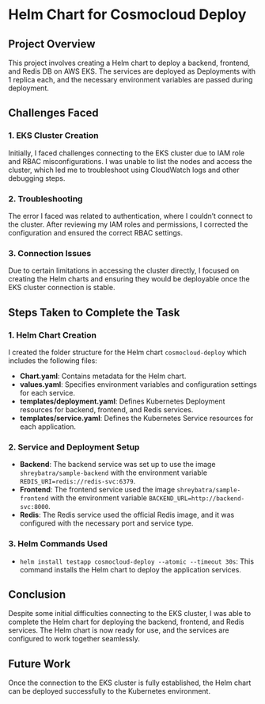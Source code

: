 # Helm Chart for Cosmocloud Deploy

## Project Overview
This project involves creating a Helm chart to deploy a backend, frontend, and Redis DB on AWS EKS. The services are deployed as Deployments with 1 replica each, and the necessary environment variables are passed during deployment.

## Challenges Faced
### 1. EKS Cluster Creation
Initially, I faced challenges connecting to the EKS cluster due to IAM role and RBAC misconfigurations. I was unable to list the nodes and access the cluster, which led me to troubleshoot using CloudWatch logs and other debugging steps.

### 2. Troubleshooting
The error I faced was related to authentication, where I couldn’t connect to the cluster. After reviewing my IAM roles and permissions, I corrected the configuration and ensured the correct RBAC settings.

### 3. Connection Issues
Due to certain limitations in accessing the cluster directly, I focused on creating the Helm charts and ensuring they would be deployable once the EKS cluster connection is stable.

## Steps Taken to Complete the Task
### 1. Helm Chart Creation
I created the folder structure for the Helm chart `cosmocloud-deploy` which includes the following files:
- **Chart.yaml**: Contains metadata for the Helm chart.
- **values.yaml**: Specifies environment variables and configuration settings for each service.
- **templates/deployment.yaml**: Defines Kubernetes Deployment resources for backend, frontend, and Redis services.
- **templates/service.yaml**: Defines the Kubernetes Service resources for each application.

### 2. Service and Deployment Setup
- **Backend**: The backend service was set up to use the image `shreybatra/sample-backend` with the environment variable `REDIS_URI=redis://redis-svc:6379`.
- **Frontend**: The frontend service used the image `shreybatra/sample-frontend` with the environment variable `BACKEND_URL=http://backend-svc:8000`.
- **Redis**: The Redis service used the official Redis image, and it was configured with the necessary port and service type.

### 3. Helm Commands Used
- `helm install testapp cosmocloud-deploy --atomic --timeout 30s`: This command installs the Helm chart to deploy the application services.

## Conclusion
Despite some initial difficulties connecting to the EKS cluster, I was able to complete the Helm chart for deploying the backend, frontend, and Redis services. The Helm chart is now ready for use, and the services are configured to work together seamlessly.

## Future Work
Once the connection to the EKS cluster is fully established, the Helm chart can be deployed successfully to the Kubernetes environment.
